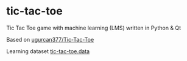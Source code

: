 # tic-tac-toe
Tic Tac Toe game with machine learning (LMS) written in Python &amp; Qt

Based on [ugurcan377/Tic-Tac-Toe](https://github.com/ugurcan377/Tic-Tac-Toe)

Learning dataset [tic-tac-toe.data](http://archive.ics.uci.edu/ml/machine-learning-databases/tic-tac-toe/)